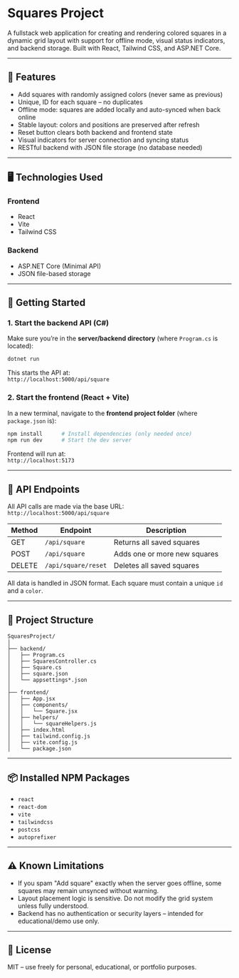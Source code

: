 # Squares Project

A fullstack web application for creating and rendering colored squares in a dynamic grid layout with support for offline mode, visual status indicators, and backend storage. Built with React, Tailwind CSS, and ASP.NET Core.

---

## 🔧 Features

- Add squares with randomly assigned colors (never same as previous)
- Unique, ID for each square – no duplicates
- Offline mode: squares are added locally and auto-synced when back online
- Stable layout: colors and positions are preserved after refresh
- Reset button clears both backend and frontend state
- Visual indicators for server connection and syncing status
- RESTful backend with JSON file storage (no database needed)

---

## 🖥️ Technologies Used

### Frontend
- React
- Vite
- Tailwind CSS

### Backend
- ASP.NET Core (Minimal API)
- JSON file-based storage

---

## 🚀 Getting Started

### 1. Start the backend API (C#)

Make sure you’re in the **server/backend directory** (where `Program.cs` is located):

```bash
dotnet run
```

This starts the API at:  
`http://localhost:5000/api/square`

### 2. Start the frontend (React + Vite)

In a new terminal, navigate to the **frontend project folder** (where `package.json` is):

```bash
npm install      # Install dependencies (only needed once)
npm run dev      # Start the dev server
```

Frontend will run at:  
`http://localhost:5173`

---

## 📡 API Endpoints

All API calls are made via the base URL:  
`http://localhost:5000/api/square`

| Method | Endpoint             | Description                           |
|--------|----------------------|---------------------------------------|
| GET    | `/api/square`        | Returns all saved squares             |
| POST   | `/api/square`        | Adds one or more new squares          |
| DELETE | `/api/square/reset`  | Deletes all saved squares             |

All data is handled in JSON format. Each square must contain a unique `id` and a `color`.

---
## 📁 Project Structure
```
SquaresProject/
│
├── backend/
│   ├── Program.cs
│   ├── SquaresController.cs
│   ├── Square.cs
│   ├── square.json
│   └── appsettings*.json
│
├── frontend/
│   ├── App.jsx
│   ├── components/
│   │   └── Square.jsx
│   ├── helpers/
│   │   └── squareHelpers.js
│   ├── index.html
│   ├── tailwind.config.js
│   ├── vite.config.js
│   └── package.json
```
---
## 📦 Installed NPM Packages

- `react`
- `react-dom`
- `vite`
- `tailwindcss`
- `postcss`
- `autoprefixer`

---

## ⚠️ Known Limitations

- If you spam "Add square" exactly when the server goes offline, some squares may remain unsynced without warning.
- Layout placement logic is sensitive. Do not modify the grid system unless fully understood.
- Backend has no authentication or security layers – intended for educational/demo use only.

---

## 📃 License

MIT – use freely for personal, educational, or portfolio purposes.
